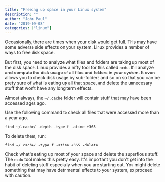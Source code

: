 ```yaml
---
title: "Freeing up space in your Linux system"
description: ""
author: "John Paul"
date: "2019-09-08"
categories: ["linux"]
---
```


Occasionally, there are times when your disk would get full. This may have some
adverse side effects on your system. Linux provides a number of ways to free
disk space.

But first, you need to analyze what files and folders are taking up most of the
disk space. Linux provides a nifty tool for this called `ncdu`. It'll analyze
and compute the disk usage of all files and folders in your system. It even
allows you to check disk usage by sub-folders and so on so that you can be prety
sure of what is eating up all that space, and delete the unnecesary stuff that
won't have any long term effects.

Almost always, the `~/.cache` folder will contain stuff that may have been
accessed ages ago.

Use the following command to check all files that were accessed more than a year
ago.

```
find ~/.cache/ -depth -type f -atime +365
```

To delete them, run:

```
find ~/.cache/ -type f -atime +365 -delete
```

Check what's eating up most of your space and delete the superflous stuff. The
`ncdu` tool makes this pretty easy. It's important you don't get into the habit
of deleting stuff especially when you are starting out. You might delete something
that may have detrimental effects to your system, so proceed with caution.
